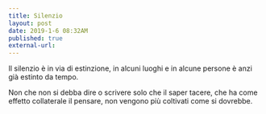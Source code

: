 ```yaml
---
title: Silenzio
layout: post
date: 2019-1-6 08:32AM
published: true
external-url:
---
```


Il silenzio è in via di estinzione, in alcuni luoghi e in alcune persone è anzi già estinto da tempo.

Non che non si debba dire o scrivere solo che il saper tacere, che ha come effetto collaterale il pensare, non vengono più coltivati come si dovrebbe.
